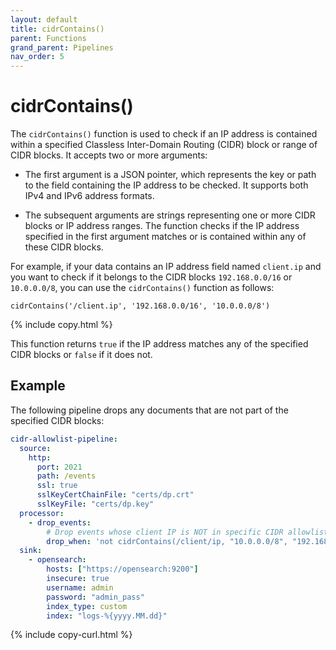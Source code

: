 ```yaml
---
layout: default
title: cidrContains()
parent: Functions
grand_parent: Pipelines
nav_order: 5
---
```


# cidrContains()

The `cidrContains()` function is used to check if an IP address is contained within a specified Classless Inter-Domain Routing (CIDR) block or range of CIDR blocks. It accepts two or more arguments:

- The first argument is a JSON pointer, which represents the key or path to the field containing the IP address to be checked. It supports both IPv4 and IPv6 address formats.

- The subsequent arguments are strings representing one or more CIDR blocks or IP address ranges. The function checks if the IP address specified in the first argument matches or is contained within any of these CIDR blocks.

For example, if your data contains an IP address field named `client.ip` and you want to check if it belongs to the CIDR blocks `192.168.0.0/16` or `10.0.0.0/8`, you can use the `cidrContains()` function as follows:

```
cidrContains('/client.ip', '192.168.0.0/16', '10.0.0.0/8')
```
{% include copy.html %}

This function returns `true` if the IP address matches any of the specified CIDR blocks or `false` if it does not.

## Example

The following pipeline drops any documents that are not part of the specified CIDR blocks:

```yaml
cidr-allowlist-pipeline:
  source:
    http:
      port: 2021
      path: /events
      ssl: true
      sslKeyCertChainFile: "certs/dp.crt"
      sslKeyFile: "certs/dp.key"
  processor:
    - drop_events:
        # Drop events whose client IP is NOT in specific CIDR allowlist
        drop_when: 'not cidrContains(/client/ip, "10.0.0.0/8", "192.168.0.0/16", "fd00::/8")'
  sink:
    - opensearch:
        hosts: ["https://opensearch:9200"]
        insecure: true
        username: admin
        password: "admin_pass"
        index_type: custom
        index: "logs-%{yyyy.MM.dd}"
```
{% include copy-curl.html %}